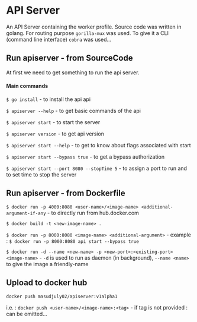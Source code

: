 # API Server

An API Server containing the worker profile. Source code was written in golang. For routing purpose `gorilla-mux` was used. To give it a CLI (command line interface) `cobra` was used...  


## Run apiserver - from SourceCode

At first we need to get something to run the api server.

#### Main commands
`$ go install` - to install the api api

`$ apiserver --help` - to get basic commands of the api

`$ apiserver start` - to start the server

`$ apiserver version` - to get api version

`$ apiserver start --help` - to get to know about flags associated with start

`$ apiserver start --bypass true` - to get a bypass authorization

`$ apiserver start --port 8080 --stopTime 5` - to assign a port to run and to set time to stop the server

 

## Run apiserver - from Dockerfile

`$ docker run -p 4000:8080 <user-name>/<image-name> <additional-argument-if-any` - to directly run from hub.docker.com

`$ docker build -t <new-image-name> .`

`$ docker run -p 8000:8080 <image-name> <additional-argument>` - example : `$ docker run -p 8000:8080 api start --bypass true`

`$ docker run -d --name <new-name> -p <new-port>:<existing-port> <image-name>` - `-d` is used to run as daemon (in background), `--name <name>` to give the image a friendly-name

## Upload to docker hub

`docker push masudjuly02/apiserver:v1alpha1`

i.e. : `docker push <user-name>/<image-name>:<tag>` - if tag is not provided :<tag> can be omitted...

